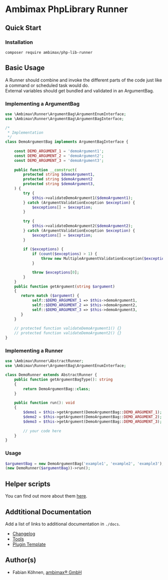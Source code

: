 # Ambimax PhpLibrary Runner

## Quick Start
### Installation
```shell
composer require ambimax/php-lib-runner
```

## Basic Usage

A Runner should combine and invoke the different parts of the code just like a command or scheduled task would do.  
External variables should get bundled and validated in an ArgumentBag.

### Implementing a ArgumentBag
```php
use \Ambimax\Runner\ArgumentBag\ArgumentEnumInterface;
use \Ambimax\Runner\ArgumentBag\ArgumentBagInterface;

/*
 * Implementation
 */
class DemoArgumentBag implements ArgumentBagInterface {
    
    const DEMO_ARGUMENT_1 = 'demoArgument1';
    const DEMO_ARGUMENT_2 = 'demoArgument2';
    const DEMO_ARGUMENT_3 = 'demoArgument3';
    
    public function __construct(
        protected string $demoArgument1,
        protected string $demoArgument2
        protected string $demoArgument3,
    ) {
        try {
            $this->validateDemoArgument1($demoArgument1);
        } catch (ArgumentValidationException $exception) {
            $exceptions[] = $exception;
        }
        
        try {
            $this->validateDemoArgument2($demoArgument2);
        } catch (ArgumentValidationException $exception) {
            $exceptions[] = $exception;
        }
        
        if ($exceptions) {
            if (count($exceptions) > 1) {
                throw new MultipleArgumentValidationException($exceptions);
            }

            throw $exceptions[0];
        }
    }
    public function getArgument(string $argument)
    {
       return match ($argument) {
            self::$DEMO_ARGUMENT_1 => $this->demoArgument1,     
            self::$DEMO_ARGUMENT_2 => $this->demoArgument2,     
            self::$DEMO_ARGUMENT_3 => $this->demoArgument3,     
       }
    }
    
    // protected function validateDemoArgument1() {}
    // protected function validateDemoArgument2() {}
}
```

### Implementing a Runner
```php
use \Ambimax\Runner\AbstractRunner;
use \Ambimax\Runner\ArgumentBag\ArgumentEnumInterface;

class DemoRunner extends AbstractRunner {
    public function getArgumentBagType(): string
    {
        return DemoArgumentBag::class;
    }
    
    public function run(): void
    {
        $demo1 = $this->getArgument(DemoArgumentBag::DEMO_ARGUMENT_1);
        $demo2 = $this->getArgument(DemoArgumentBag::DEMO_ARGUMENT_2);
        $demo3 = $this->getArgument(DemoArgumentBag::DEMO_ARGUMENT_3);
        
        // your code here
    }
}
```

### Usage
```php
$argumentBag = new DemoArgumentBag('example1', 'example2', 'example3');
(new DemoRunner($argumentBag))->run();
```

## Helper scripts

You can find out more about them [here](docs/tools.md).

## Addtitional Documentation

Add a list of links to additional documentation in `./docs`.

* [Changelog](./CHANGELOG.md)
* [Tools](./tools.md)
* [Plugin Template](plugin-template.md)


## Author(s)
- Fabian Köhnen, [ambimax® GmbH](https://www.ambimax.de)